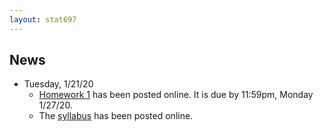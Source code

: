 ```yaml
---
layout: stat697
---
```


News
-------
* Tuesday, 1/21/20
    - [Homework 1](https://maryclare.github.io/stat697/content/homework/hw_1.pdf) has been posted online. It is due by 11:59pm, Monday 1/27/20.
    - The [syllabus](https://maryclare.github.io/stat697/content/syllabus_697_spring2020.pdf) has been posted online.